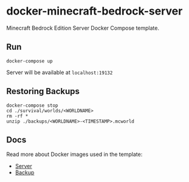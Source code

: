 # docker-minecraft-bedrock-server
Minecraft Bedrock Edition Server Docker Compose template.

## Run
```
docker-compose up
```
Server will be available at `localhost:19132`

## Restoring Backups
```
docker-compose stop
cd ./survival/worlds/<WORLDNAME>
rm -rf *
unzip ./backups/<WORLDNAME>-<TIMESTAMP>.mcworld
```

## Docs
Read more about Docker images used in the template:
* [Server](https://github.com/itzg/docker-minecraft-bedrock-server)
* [Backup](https://github.com/Kaiede/docker-minecraft-bedrock-backup)
